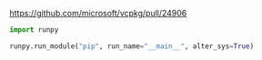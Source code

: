 https://github.com/microsoft/vcpkg/pull/24906

```python
import runpy

runpy.run_module("pip", run_name="__main__", alter_sys=True)
```
